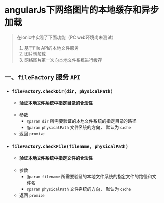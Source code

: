 # angularJs下网络图片的本地缓存和异步加载

> 在ionic中实现了下面功能（PC web环境尚未测试）
> 1. 基于File API的本地文件服务
> 2. 图片懒加载
> 3. 网络图片第一次向本地文件系统进行缓存

## 一、`fileFactory` 服务 `API`
* ### `fileFactory.checkDir(dir, physicalPath)`
    - #### 验证本地文件系统中指定目录的合法性
    - 参数
        - `@param dir` 所需要验证的本地文件系统的指定目录的路径
        - `@param physicalPath`  文件系统的方向， 默认为 `cache`
    - 返回 `promise`
    
* ### `fileFactory.checkFile(filename, physicalPath)`
    - #### 验证本地文件系统中指定文件的合法性
    - 参数
        - `@param filename` 所需要验证的本地文件系统的指定文件的路径和文件名
        - `@param physicalPath` 文件系统的方向， 默认为 `cache`
    - 返回 `promise`